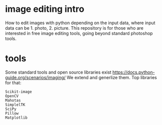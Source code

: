 # image editing intro
How to edit images with python depending on the input data, where input data can be 1. photo, 2. picture. This repository is for those who are interested in free image editing tools, going beyond standard photoshop tools. 

# tools 

Some standard tools and open source libraries exist https://docs.python-guide.org/scenarios/imaging/
We extend and generlize them.
Top libraries for that:

    Scikit-image
    OpenCV
    Mahotas
    SimplelTK
    SciPy
    Pillow
    Matplotlib
